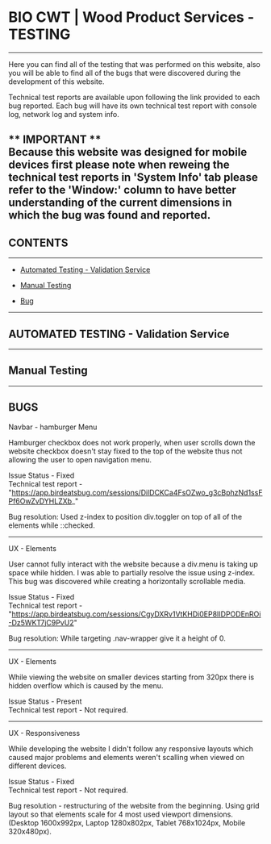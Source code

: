 # BIO CWT | Wood Product Services - TESTING
---
Here you can find all of the testing that was performed on this website, also you will be able to find all of the bugs that were discovered during the development of this website.

Technical test reports are available upon following the link provided to each bug reported. Each bug will have its own technical test report with console log, network log and system info.

** **IMPORTANT** **<br>
Because this website was designed for mobile devices first please note when reweing the technical test reports in 'System Info' tab please refer to the 'Window:' column to have better understanding of the current dimensions in which the bug was found and reported.
---
## CONTENTS
---

* [Automated Testing - Validation Service](#User-Experience)

* [Manual Testing](#Design)

* [Bug](#Features)
---
## AUTOMATED TESTING - Validation Service
---
## Manual Testing
---
## BUGS

Navbar - hamburger Menu

Hamburger checkbox does not work properly, when user scrolls down the website checkbox doesn't stay fixed to the top of the website thus not allowing the user to open navigation menu.

Issue Status - Fixed <br>
Technical test report - "https://app.birdeatsbug.com/sessions/DilDCKCa4FsOZwo_g3cBphzNd1ssFPf6OwZvDYHLZXb_"

Bug resolution: Used z-index to position div.toggler on top of all of the elements while ::checked.

---

UX - Elements

User cannot fully interact with the website because a div.menu is taking up space while hidden. I was able to partially resolve the issue using z-index. This bug was discovered while creating a horizontally scrollable media.

Issue Status - Fixed <br>
Technical test report - "https://app.birdeatsbug.com/sessions/CgyDXRv1VtKHDi0EP8IIDPODEnROi-Dz5WKT7jC9PvU2"

Bug resolution: While targeting .nav-wrapper give it a height of 0.

---

UX - Elements

While viewing the website on smaller devices starting from 320px there is hidden overflow which is caused by the menu.

Issue Status - Present <br>
Technical test report - Not required.

---

UX - Responsiveness

While developing the website I didn't follow any responsive layouts which caused major problems and elements weren't scalling when viewed on different devices.

Issue Status - Fixed <br>
Technical test report - Not required.

Bug resolution - restructuring of the website from the beginning. Using grid layout so that elements scale for 4 most used viewport dimensions. (Desktop 1600x992px, Laptop 1280x802px, Tablet 768x1024px, Mobile 320x480px).
